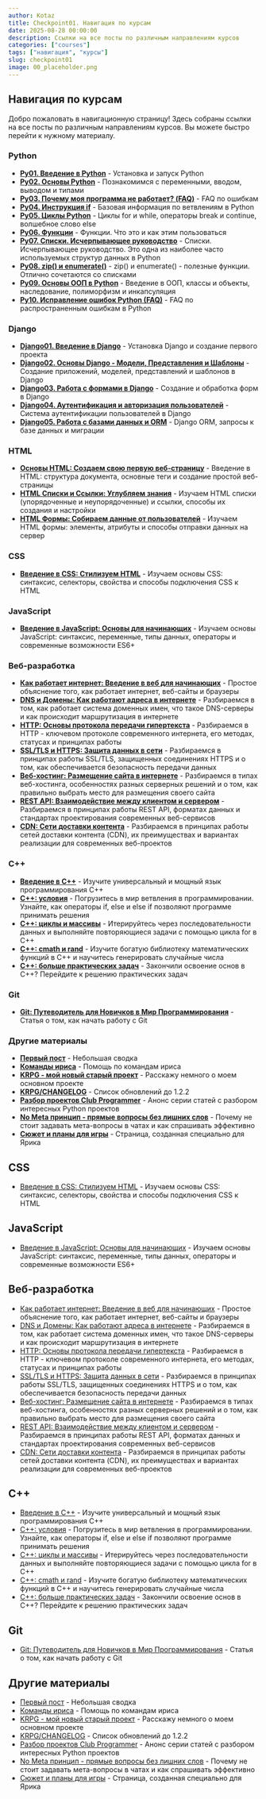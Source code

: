 ```yaml
---
author: Kotaz
title: Checkpoint01. Навигация по курсам
date: 2025-08-28 00:00:00
description: Ссылки на все посты по различным направлениям курсов
categories: ["courses"]
tags: ["навигация", "курсы"]
slug: checkpoint01
image: 00_placeholder.png
---
```


## Навигация по курсам

Добро пожаловать в навигационную страницу! Здесь собраны ссылки на все посты по различным направлениям курсов. Вы можете быстро перейти к нужному материалу.

### Python

- [**Py01. Введение в Python**](/p/py01) - Установка и запуск Python
- [**Py02. Основы Python**](/p/py02) - Познакомимся с переменными, вводом, выводом и типами
- [**Py03. Почему моя программа не работает? (FAQ)**](/p/py03) - FAQ по ошибкам
- [**Py04. Инструкция if**](/p/py04) - Базовая информация по ветвлениям в Python
- [**Py05. Циклы Python**](/p/py05) - Циклы for и while, операторы break и continue, волшебное слово else
- [**Py06. Функции**](/p/py06) - Функции. Что это и как этим пользоваться
- [**Py07. Списки. Исчерпывающее руководство**](/p/py07) - Списки. Исчерпывающее руководство. Это одна из наиболее часто используемых структур данных в Python
- [**Py08. zip() и enumerate()**](/p/py08) - zip() и enumerate() - полезные функции. Отлично сочетаются со списками
- [**Py09. Основы ООП в Python**](/p/py09) - Введение в ООП, классы и объекты, наследование, полиморфизм и инкапсуляция
- [**Py10. Исправление ошибок Python (FAQ)**](/p/py10) - FAQ по распространенным ошибкам в Python

### Django

- [**Django01. Введение в Django**](/p/django01) - Установка Django и создание первого проекта
- [**Django02. Основы Django - Модели, Представления и Шаблоны**](/p/django02) - Создание приложений, моделей, представлений и шаблонов в Django
- [**Django03. Работа с формами в Django**](/p/django03) - Создание и обработка форм в Django
- [**Django04. Аутентификация и авторизация пользователей**](/p/django04) - Система аутентификации пользователей в Django
- [**Django05. Работа с базами данных и ORM**](/p/django05) - Django ORM, запросы к базе данных и миграции

### HTML

- [**Основы HTML: Создаем свою первую веб-страницу**](/p/html01) - Введение в HTML: структура документа, основные теги и создание простой веб-страницы
- [**HTML Списки и Ссылки: Углубляем знания**](/p/html02) - Изучаем HTML списки (упорядоченные и неупорядоченные) и ссылки, способы их создания и настройки
- [**HTML Формы: Собираем данные от пользователей**](/p/html03) - Изучаем HTML формы: элементы, атрибуты и способы отправки данных на сервер

### CSS

- [**Введение в CSS: Стилизуем HTML**](/p/css01) - Изучаем основы CSS: синтаксис, селекторы, свойства и способы подключения CSS к HTML

### JavaScript

- [**Введение в JavaScript: Основы для начинающих**](/p/js01) - Изучаем основы JavaScript: синтаксис, переменные, типы данных, операторы и современные возможности ES6+

### Веб-разработка

- [**Как работает интернет: Введение в веб для начинающих**](/p/web01) - Простое объяснение того, как работает интернет, веб-сайты и браузеры
- [**DNS и Домены: Как работают адреса в интернете**](/p/web02) - Разбираемся в том, как работает система доменных имен, что такое DNS-серверы и как происходит маршрутизация в интернете
- [**HTTP: Основы протокола передачи гипертекста**](/p/web03) - Разбираемся в HTTP - ключевом протоколе современного интернета, его методах, статусах и принципах работы
- [**SSL/TLS и HTTPS: Защита данных в сети**](/p/web04) - Разбираемся в принципах работы SSL/TLS, защищенных соединениях HTTPS и о том, как обеспечивается безопасность передачи данных
- [**Веб-хостинг: Размещение сайта в интернете**](/p/web05) - Разбираемся в типах веб-хостинга, особенностях разных серверных решений и о том, как правильно выбрать место для размещения своего сайта
- [**REST API: Взаимодействие между клиентом и сервером**](/p/web06) - Разбираемся в принципах работы REST API, форматах данных и стандартах проектирования современных веб-сервисов
- [**CDN: Сети доставки контента**](/p/web07) - Разбираемся в принципах работы сетей доставки контента (CDN), их преимуществах и вариантах реализации для современных веб-проектов

### C++

- [**Введение в C++**](/p/cpp01) - Изучите универсальный и мощный язык программирования C++
- [**C++: условия**](/p/cpp02) - Погрузитесь в мир ветвления в программировании. Узнайте, как операторы if, else и else if позволяют программе принимать решения
- [**C++: циклы и массивы**](/p/cpp03) - Итерируйтесь через последовательности данных и выполняйте повторяющиеся задачи с помощью цикла for в C++
- [**C++: cmath и rand**](/p/cpp04) - Изучите богатую библиотеку математических функций в C++ и научитесь генерировать случайные числа
- [**C++: больше практических задач**](/p/cpp05) - Закончили освоение основ в C++? Перейдите к решению практических задач

### Git

- [**Git: Путеводитель для Новичков в Мир Программирования**](/p/git-01) - Статья о том, как начать работу с Git

### Другие материалы

- [**Первый пост**](/p/first) - Небольшая сводка
- [**Команды ириса**](/p/iris) - Помощь по командам ириса
- [**KRPG - мой новый старый проект**](/p/krpg01) - Расскажу немного о моем основном проекте
- [**KRPG/CHANGELOG**](/p/krpg02) - Список обновлений до 1.2.2
- [**Разбор проектов Club Programmer**](/p/club-programmer-intro) - Анонс серии статей с разбором интересных Python проектов
- [**No Meta принцип - прямые вопросы без лишних слов**](/p/nometa) - Почему не стоит задавать мета-вопросы в чатах и как спрашивать эффективно
- [**Сюжет и планы для игры**](/p/yarik) - Страница, созданная специально для Ярика

## CSS

- [Введение в CSS: Стилизуем HTML](/p/css01) - Изучаем основы CSS: синтаксис, селекторы, свойства и способы подключения CSS к HTML

## JavaScript

- [Введение в JavaScript: Основы для начинающих](/p/js01) - Изучаем основы JavaScript: синтаксис, переменные, типы данных, операторы и современные возможности ES6+

## Веб-разработка

- [Как работает интернет: Введение в веб для начинающих](/p/web01) - Простое объяснение того, как работает интернет, веб-сайты и браузеры
- [DNS и Домены: Как работают адреса в интернете](/p/web02) - Разбираемся в том, как работает система доменных имен, что такое DNS-серверы и как происходит маршрутизация в интернете
- [HTTP: Основы протокола передачи гипертекста](/p/web03) - Разбираемся в HTTP - ключевом протоколе современного интернета, его методах, статусах и принципах работы
- [SSL/TLS и HTTPS: Защита данных в сети](/p/web04) - Разбираемся в принципах работы SSL/TLS, защищенных соединениях HTTPS и о том, как обеспечивается безопасность передачи данных
- [Веб-хостинг: Размещение сайта в интернете](/p/web05) - Разбираемся в типах веб-хостинга, особенностях разных серверных решений и о том, как правильно выбрать место для размещения своего сайта
- [REST API: Взаимодействие между клиентом и сервером](/p/web06) - Разбираемся в принципах работы REST API, форматах данных и стандартах проектирования современных веб-сервисов
- [CDN: Сети доставки контента](/p/web07) - Разбираемся в принципах работы сетей доставки контента (CDN), их преимуществах и вариантах реализации для современных веб-проектов

## C++

- [Введение в C++](/p/cpp01) - Изучите универсальный и мощный язык программирования C++
- [C++: условия](/p/cpp02) - Погрузитесь в мир ветвления в программировании. Узнайте, как операторы if, else и else if позволяют программе принимать решения
- [C++: циклы и массивы](/p/cpp03) - Итерируйтесь через последовательности данных и выполняйте повторяющиеся задачи с помощью цикла for в C++
- [C++: cmath и rand](/p/cpp04) - Изучите богатую библиотеку математических функций в C++ и научитесь генерировать случайные числа
- [C++: больше практических задач](/p/cpp05) - Закончили освоение основ в C++? Перейдите к решению практических задач

## Git

- [Git: Путеводитель для Новичков в Мир Программирования](/p/git-01) - Статья о том, как начать работу с Git

## Другие материалы

- [Первый пост](/p/first) - Небольшая сводка
- [Команды ириса](/p/iris) - Помощь по командам ириса
- [KRPG - мой новый старый проект](/p/krpg01) - Расскажу немного о моем основном проекте
- [KRPG/CHANGELOG](/p/krpg02) - Список обновлений до 1.2.2
- [Разбор проектов Club Programmer](/p/club-programmer-intro) - Анонс серии статей с разбором интересных Python проектов
- [No Meta принцип - прямые вопросы без лишних слов](/p/nometa) - Почему не стоит задавать мета-вопросы в чатах и как спрашивать эффективно
- [Сюжет и планы для игры](/p/yarik) - Страница, созданная специально для Ярика
